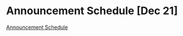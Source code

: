 # Announcement Schedule [Dec 21]

[Announcement Schedule](Announcement%20Schedule%20%5BDec%2021%5D%208198f8c1fa6d467e9551ed217f34846a/Announcement%20Schedule%2020f4a20aaa8547aab50749a4230f7e12.md)